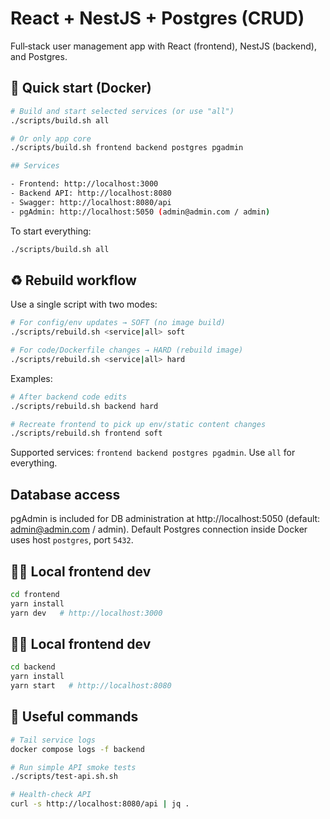 # React + NestJS + Postgres (CRUD)

Full‑stack user management app with React (frontend), NestJS (backend), and Postgres.

## 🚀 Quick start (Docker)

```bash
# Build and start selected services (or use "all")
./scripts/build.sh all

# Or only app core
./scripts/build.sh frontend backend postgres pgadmin

## Services

- Frontend: http://localhost:3000
- Backend API: http://localhost:8080
- Swagger: http://localhost:8080/api
- pgAdmin: http://localhost:5050 (admin@admin.com / admin)
```

To start everything:

```bash
./scripts/build.sh all
```

## ♻️ Rebuild workflow

Use a single script with two modes:

```bash
# For config/env updates → SOFT (no image build)
./scripts/rebuild.sh <service|all> soft

# For code/Dockerfile changes → HARD (rebuild image)
./scripts/rebuild.sh <service|all> hard
```

Examples:

```bash
# After backend code edits
./scripts/rebuild.sh backend hard

# Recreate frontend to pick up env/static content changes
./scripts/rebuild.sh frontend soft
```

Supported services: `frontend backend postgres pgadmin`. Use `all` for everything.

## Database access

pgAdmin is included for DB administration at http://localhost:5050 (default: admin@admin.com / admin). Default Postgres connection inside Docker uses host `postgres`, port `5432`.

## 🧑‍💻 Local frontend dev

```bash
cd frontend
yarn install
yarn dev   # http://localhost:3000
```

## 🧑‍💻 Local frontend dev

```bash
cd backend
yarn install
yarn start   # http://localhost:8080
```

## 🔧 Useful commands

```bash
# Tail service logs
docker compose logs -f backend

# Run simple API smoke tests
./scripts/test-api.sh.sh

# Health-check API
curl -s http://localhost:8080/api | jq .
```